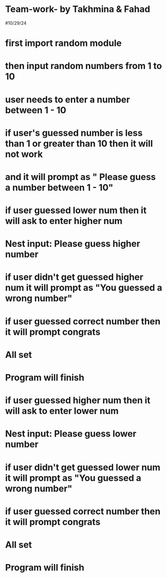 # Team-work- by Takhmina & Fahad
#10/29/24

# first import random module
# then input random numbers from 1 to 10 
# user needs to enter a number between 1 - 10
# if user's guessed number is less than 1 or greater than 10 then it will not work 
# and it will prompt as " Please guess a number between 1 - 10"
# if user guessed lower num then it will ask to enter higher num
# Nest input: Please guess higher number
# if user didn't get guessed higher num it will prompt as "You guessed a wrong number"
# if user guessed correct number then it will prompt congrats  
# All set
# Program will finish
# if user guessed higher num then it will ask to enter lower num
# Nest input: Please guess lower number
# if user didn't get guessed lower num it will prompt as "You guessed a wrong number"
# if user guessed correct number then it will prompt congrats  
# All set
# Program will finish
